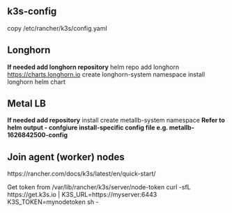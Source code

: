 ## k3s-config

copy /etc/rancher/k3s/config.yaml

## Longhorn
**If needed add longhorn repository**
helm repo add longhorn https://charts.longhorn.io
create longhorn-system namespace
install longhorn helm chart

## Metal LB
**If needed add repository**
install 
create metallb-system namespace
**Refer to helm output - confgiure install-specific config file e.g. metallb-1626842500-config**

## Join agent (worker) nodes
<p>https://rancher.com/docs/k3s/latest/en/quick-start/</p>
Get token from /var/lib/rancher/k3s/server/node-token
curl -sfL https://get.k3s.io | K3S_URL=https://myserver:6443 K3S_TOKEN=mynodetoken sh -
